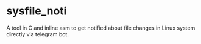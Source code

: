 # sysfile_noti
A tool in C and inline asm to get notified about file changes in Linux system directly via telegram bot. 
